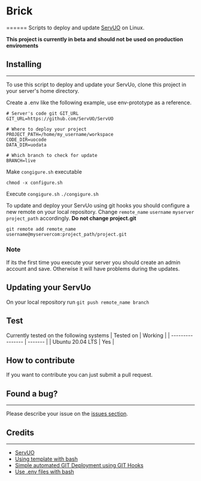 # Brick
======
Scripts to deploy and update [ServUO](https://www.servuo.com) on Linux.

**This project is currently in beta and should not be used on production enviroments**

## Installing
------------
To use this script to deploy and update your ServUo, clone this project in your server's home directory.

Create a .env like the following example, use env-prototype as a reference.

```
# Server's code git GIT_URL
GIT_URL=https://github.com/ServUO/ServUO

# Where to deploy your project
PROJECT_PATH=/home/my_username/workspace
CODE_DIR=uocode
DATA_DIR=uodata

# Which branch to check for update
BRANCH=live
```

Make ```congigure.sh``` executable
```
chmod -x configure.sh
```
Execute ```congigure.sh```
```./congigure.sh```

To update and deploy your ServUo using git hooks you should configure a new remote on your local repository. Change ```remote_name``` ```username``` ```myserver``` ```project_path``` accordingly. **Do not change project.git**
 
```git remote add remote_name username@myservercom:project_path/project.git```

### Note
If its the first time you execute your server you should create an admin account and save. Otherwise it will have problems during the updates.

## Updating your ServUo
On your local repository run
```git push remote_name branch```

## Test
Currently tested on the following systems
| Tested on        | Working |
| ---------------- | ------- |
| Ubuntu 20.04 LTS | Yes     |

## How to contribute
If you want to contribute you can just submit a pull request.

## Found a bug?
-----------------------------------------
Please describe your issue on the [issues section](https://github.com/Alurith/brick/issues).

## Credits
-------
* [ServUO](https://www.servuo.com)
* [Using template with bash](https://stackoverflow.com/a/21265156)
* [Simple automated GIT Deployment using GIT Hooks](https://gist.github.com/noelboss/3fe13927025b89757f8fb12e9066f2fa)
* [Use .env files with bash](https://gist.github.com/mihow/9c7f559807069a03e302605691f85572)